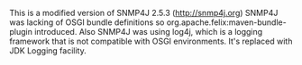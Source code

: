 This is a modified version of SNMP4J 2.5.3 (http://snmp4j.org)
SNMP4J was lacking of OSGI bundle definitions so org.apache.felix:maven-bundle-plugin introduced.
Also SNMP4J was using log4j, which is a logging framework that is not compatible with OSGI environments. It's replaced with JDK Logging facility.
